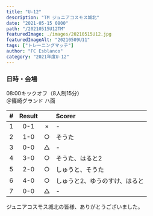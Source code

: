 ```yaml
---
title: "U-12"
description: "TM ジュニアコスモス城北"
date: "2021-05-15 0800"
path: "/20210515U12TM"
featuredImage: ./images/20210515U12.jpg
featuredImageAlt: "20210509U11"
tags: ["トレーニングマッチ"]
author: "FC Esblanco"
category: "2021年度U-12"
---
```



### 日時・会場

08:00キックオフ（8人制15分）  
＠篠崎グランド ハ面  

| # | Result |   | Scorer  |
|:-:|:------:|:-:|:--------|
| 1 | 0-1    |×  | -       |
| 2 | 1-0    |○  |そうた    |
| 3 | 0-0    |△  | -       |
| 4 | 3-0    |○  |そうた、はると2  |
| 5 | 2-0    |○  |しゅうと、そうた |
| 6 | 4-0    |○  |しゅうと2、ゆうのすけ、はると |
| 7 | 0-0    |△  |-  |

ジュニアコスモス城北の皆様、ありがとうございました。

